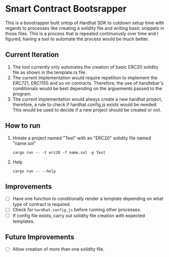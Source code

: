 # Smart Contract Bootsrapper

This is a boostrapper built ontop of Hardhat SDK to cutdown setup time with regards to processes like creating a solidity file and writing basic snippets in those files. This is a process that is repeated continuously over time and I figured, having a tool to automate the process would be much better.

## Current Iteration

1. The tool currently only automates the creation of basic ERC20 solidity file as shown in the template.rs file.
2. The current implementation would require repetition to implement the ERC721, ERC1155 and so on contracts. Therefore, the use of handlebar's conditionals would be best depending on the arguements passed to the program.
3. The current implementation would always create a new hardhat project, therefore, a rule to check if hardhat.config.js exists would be needed. This would be used to decide if a new project should be created or not.

## How to run

1. Hreate a project named "Test" with an "ERC20" solidity file named "name.sol"

   `cargo run -- -t erc20 -f name.sol -p Test`

2. Help

   `cargo run -- --help`

## Improvements

- [ ] Have one function to conditionally render a template depending on what type of contract is required.
- [ ] Check for `hardhat.config.js` before running other processes.
- [ ] If config file exists, carry out solidity file creation with expected templates.

## Future Improvements

- [ ] Allow creation of more than one solidity file.
